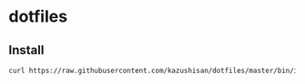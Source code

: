 # dotfiles

## Install

```bash
curl https://raw.githubusercontent.com/kazushisan/dotfiles/master/bin/install.sh?token=AG7SLLUZ3HYGUIV6NRJDBZK5X5U2O | bash
```
